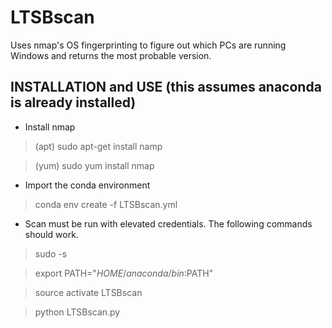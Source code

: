 # LTSBscan

Uses nmap's OS fingerprinting to figure out which PCs are running Windows and returns the most probable version.

## INSTALLATION and USE (this assumes anaconda is already installed)
* Install nmap
> (apt) sudo apt-get install namp

> (yum) sudo yum install nmap

* Import the conda environment
> conda env create -f LTSBscan.yml

* Scan must be run with elevated credentials. The following commands should work.
> sudo -s

> export PATH="$HOME/anaconda/bin:$PATH"

> source activate LTSBscan

> python LTSBscan.py
